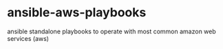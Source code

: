 # ansible-aws-playbooks
ansible standalone playbooks to operate with most common amazon web services (aws)
